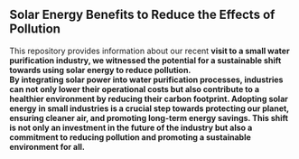 ## Solar Energy Benefits to Reduce the Effects of Pollution 

This repository provides information about our recent <b> visit to a small water purification industry<b>, we witnessed the potential for a sustainable shift towards using solar energy to reduce pollution.<br> By integrating solar power into water purification processes, industries can not only lower their operational costs but also contribute to a healthier environment by reducing their carbon footprint. Adopting solar energy in small industries is a crucial step towards protecting our planet, ensuring cleaner air, and promoting long-term energy savings. This shift is not only an investment in the future of the industry but also a commitment to reducing pollution and promoting a sustainable environment for all.
